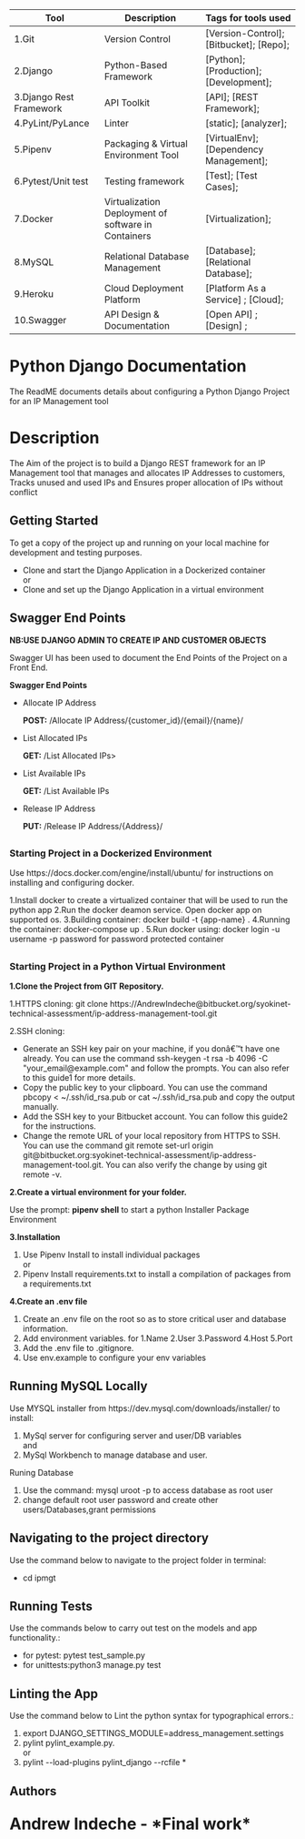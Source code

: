 <!--The Readme file documents the project description and installation and set up instructions-->
<!--Align main heading to the center of the page-->
| Tool                | Description                    | Tags for tools used                                                                                               |
| ------------------- | ------------------------------ | ---------------------------------------------------------------------------------------------------- |
| 1.Git                  | Version Control | [Version-Control]; [Bitbucket]; [Repo];|
| 2.Django               | Python-Based Framework| [Python]; [Production];[Development];|
| 3.Django Rest Framework| API Toolkit| [API]; [REST Framework];|
| 4.PyLint/PyLance       | Linter   | [static]; [analyzer];|
| 5.Pipenv               | Packaging & Virtual Environment Tool| [VirtualEnv]; [Dependency Management];|
| 6.Pytest/Unit test     | Testing framework| [Test]; [Test Cases];|
| 7.Docker               | Virtualization Deployment of software in Containers | [Virtualization];|
| 8.MySQL                | Relational Database Management | [Database]; [Relational Database];|
| 9.Heroku               | Cloud Deployment Platform | [Platform As a Service] ; [Cloud];| 
| 10.Swagger             | API Design & Documentation | [Open API] ; [Design] ; |


<div align="left">

<h1>Python Django Documentation</h1> 

<p>The ReadME documents details about configuring a Python Django Project for an IP Management tool</p>

<!-- Badges -->
## <h1> Description</h1>
<p>The Aim of the project is to build a Django REST framework for an IP Management tool that manages and allocates IP Addresses to customers, Tracks unused and used IPs and Ensures proper allocation of IPs without conflict</p>

<!-- Getting Started -->
## <h2><b>Getting Started</b></h2>
<p>To get a copy of the project up and running on your local machine for development and testing purposes.</p> 
<ul>
<li>Clone and start the Django Application in a Dockerized container</li>
                                    or
<li>Clone and set up the Django Application in a virtual environment </li>
</ul>

## <h2>Swagger End Points</h2>
<b>NB:USE DJANGO ADMIN TO CREATE IP AND CUSTOMER OBJECTS</b>
<p>Swagger UI has been used to document the End Points of the Project on a Front End.</p> 
<p><b> Swagger End Points</b></p>
<ul>
 <li><p>Allocate IP Address</p><b>POST:</b> /Allocate IP Address/{customer_id}/{email}/{name}/</li>
 <li><p>List Allocated IPs</p><b>GET:</b> /List Allocated IPs></li>
 <li><p>List Available IPs</p><b>GET:</b> /List Available IPs</li></li>
 <li><p>Release IP Address</p><b>PUT:</b> /Release IP Address/{Address}/</li></li>
</ul>

## <h3>Starting Project in a Dockerized Environment</h3>
<p>Use https://docs.docker.com/engine/install/ubuntu/ for instructions on installing and configuring docker.</p>
    1.Install docker to create a virtualized container that will be used to run the python app
    2.Run the docker deamon service. Open docker app on supported os.
    3.Building container: docker build -t {app-name} .
    4.Running the container: docker-compose up .
    5.Run docker using: docker login -u username -p password for password protected container

## <h3>Starting Project in a Python Virtual Environment</h3>

<p><b>1.Clone the Project from GIT Repository.</b></p>
  1.HTTPS cloning: git clone https://AndrewIndeche@bitbucket.org/syokinet-technical-assessment/ip-address-management-tool.git</p>
  2.SSH cloning: 
  <ul>
  <li>Generate an SSH key pair on your machine, if you donâ€™t have one already. You can use the command ssh-keygen -t rsa -b 4096 -C "your_email@example.com" and follow the prompts. You can also refer to this guide1 for more details.</li>
  <li>Copy the public key to your clipboard. You can use the command pbcopy < ~/.ssh/id_rsa.pub or cat ~/.ssh/id_rsa.pub and copy the output manually.</li>
  <li>Add the SSH key to your Bitbucket account. You can follow this guide2 for the instructions.
  <li>Change the remote URL of your local repository from HTTPS to SSH. You can use the command git remote set-url origin git@bitbucket.org:syokinet-technical-assessment/ip-address-management-tool.git. You can also verify the change by using git remote -v.</li>
  </ul>

<p><b>2.Create a virtual environment for your folder.</b></p>
<p>Use the prompt: <b>pipenv shell</b> to start a python Installer Package Environment</p>

<!-- Installation -->
<p><b>3.Installation</b></p>
<ol>
  <li>Use Pipenv Install <package> to install individual packages</li>
                                    or
  <li>Pipenv Install requirements.txt to install a compilation of packages from a requirements.txt</li>
</ol>
 <!-- Create .env --> 
 <p><b>4.Create an .env file</b></p>
      <ol>
       <li>Create an .env file on the root so as to store critical user and database information.</li>
       <li>Add environment variables. for 1.Name 2.User 3.Password 4.Host 5.Port</li>
       <li>Add the .env file to .gitignore.</li>
       <li>Use env.example to configure your env variables</li>
       </ol>
<!-- Run Locally -->

## <h2>Running MySQL Locally</h2>
<p>Use MYSQL installer from https://dev.mysql.com/downloads/installer/ to install:</p>
<ol>
  <li> MySql server for configuring server and user/DB variables</li> and 
  <li> MySql Workbench to manage database and user.</li>
  </ol>
<p>Runing Database</p>
<ol>
<li> Use the command: mysql uroot -p to access database as root user </li>
<li> change default root user password and create other users/Databases,grant permissions</li>
</ol>
<!-- Navigating to the project Directory/Folder -->
<h2>Navigating to the project directory</h2>
<p>Use the command below to navigate to the project folder in terminal:</p>
  <ul>
  <li>cd ipmgt</li>
  </ul>
<!-- Running Tests on the Application -->
<h2>Running Tests</h2>
<p>Use the commands below to carry out test on the models and app functionality.:</p>
  <ul>
  <li>for pytest: pytest test_sample.py</li>
  <li>for unittests:python3 manage.py test</li>
  </ul>
<!-- Linting the Application -->
<h2>Linting the App</h2>
<p>Use the command below to Lint the python syntax for typographical errors.:</p>
<ol>
<li>export DJANGO_SETTINGS_MODULE=address_management.settings</li>
 <li>pylint pylint_example.py.</li>
          or
  <li>pylint --load-plugins pylint_django --rcfile *</li>
 </ol>

## <h2>Authors</h2>
<p style="font-size: 2em; font-weight: bold">Andrew Indeche - *Final work*</p> 